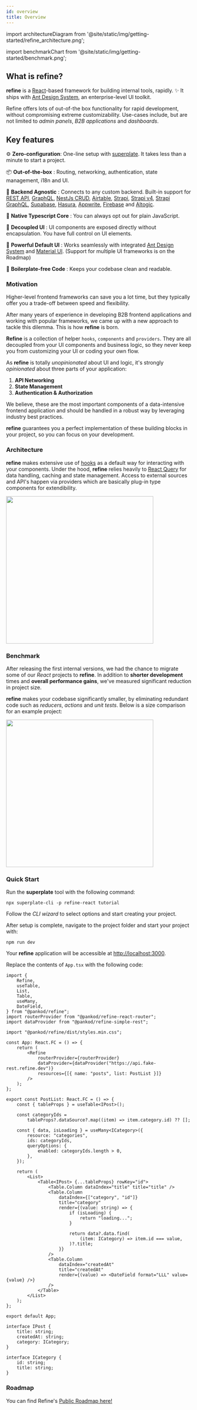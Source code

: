 ```yaml
---
id: overview
title: Overview
---
```


import architectureDiagram from '@site/static/img/getting-started/refine_architecture.png';

import benchmarkChart from '@site/static/img/getting-started/benchmark.png';

## What is refine?

**refine** is a [React](https://reactjs.org/)-based framework for building internal tools, rapidly. :sparkles: It ships with [Ant Design System](https://ant.design/), an enterprise-level UI toolkit.

Refine offers lots of out-of-the box functionality for rapid development, without compromising extreme customizability. Use-cases include, but are not limited to _admin panels_, _B2B applications_ and _dashboards_.

###

## Key features

⚙️ **Zero-configuration**: One-line setup with [superplate](https://github.com/pankod/superplate). It takes less than a minute to start a project.

📦 **Out-of-the-box** : Routing, networking, authentication, state management, i18n and UI.

🔌 **Backend Agnostic** : Connects to any custom backend. Built-in support for [REST API](https://github.com/pankod/refine/tree/master/packages/simple-rest), [GraphQL](https://github.com/pankod/refine/tree/master/packages/graphql), [NestJs CRUD](https://github.com/pankod/refine/tree/master/packages/nestjsx-crud), [Airtable](https://github.com/pankod/refine/tree/master/packages/airtable), [Strapi](https://github.com/pankod/refine/tree/master/packages/strapi), [Strapi v4](https://github.com/pankod/refine/tree/master/packages/strapi-v4), [Strapi GraphQL](https://github.com/pankod/refine/tree/master/packages/strapi-graphql), [Supabase](https://github.com/pankod/refine/tree/master/packages/supabase), [Hasura](https://github.com/pankod/refine/tree/master/packages/hasura), [Appwrite](https://github.com/pankod/refine/tree/master/packages/appwrite), [Firebase](https://firebase.google.com/) and [Altogic](https://github.com/pankod/refine/tree/master/packages/altogic).

📝 **Native Typescript Core** : You can always opt out for plain JavaScript.

🔘 **Decoupled UI** : UI components are exposed directly without encapsulation. You have full control on UI elements.

🐜 **Powerful Default UI** : Works seamlessly with integrated [Ant Design System](https://ant.design/) and [Material UI](https://mui.com/). (Support for multiple UI frameworks is on the Roadmap)

📝 **Boilerplate-free Code** : Keeps your codebase clean and readable.

### Motivation

Higher-level frontend frameworks can save you a lot time, but they typically offer you a trade-off between speed and flexibility.

After many years of experience in developing B2B frontend applications and working with popular frameworks, we came up with a new approach to tackle this dilemma. This is how **refine** is born.

**Refine** is a collection of helper `hooks`, `components` and `providers`. They are all decoupled from your UI components and business logic, so they never keep you from customizing your UI or coding your own flow.

As **refine** is totally _unopinionated_ about UI and logic, it's strongly _opinionated_ about three parts of your application:

1. **API Networking**
2. **State Management**
3. **Authentication & Authorization**

We believe, these are the most important components of a data-intensive frontend application and should be handled in a robust way by leveraging industry best practices.

**refine** guarantees you a perfect implementation of these building blocks in your project, so you can focus on your development.

### Architecture

**refine** makes extensive use of [hooks](https://reactjs.org/docs/hooks-reference.html#gatsby-focus-wrapper) as a default way for interacting with your components.
Under the hood, **refine** relies heavily to [React Query](https://react-query.tanstack.com/) for data handling, caching and state management.
Access to external sources and API's happen via providers which are basically plug-in type components for extendibility.

<div style={{textAlign: "center"}}>
    <img src={architectureDiagram} width="400px" />
</div>

### Benchmark

After releasing the first internal versions, we had the chance to migrate some of our _React_ projects to **refine**.
In addition to **shorter development** times and **overall performance gains**, we've measured significant reduction in project size.

**refine** makes your codebase significantly smaller, by eliminating redundant code such as _reducers_, _actions_ and _unit tests_. Below is a size comparison for an example project:

<div style={{textAlign: "center"}}>
    <img src={benchmarkChart} width="400px" />
</div>

### Quick Start

Run the **superplate** tool with the following command:

```
npx superplate-cli -p refine-react tutorial
```

Follow the _CLI wizard_ to select options and start creating your project.

After setup is complete, navigate to the project folder and start your project with:

```
npm run dev
```

Your **refine** application will be accessible at [http://localhost:3000](http://localhost:3000).

Replace the contents of `App.tsx` with the following code:

```tsx title="App.tsx"
import {
    Refine,
    useTable,
    List,
    Table,
    useMany,
    DateField,
} from "@pankod/refine";
import routerProvider from "@pankod/refine-react-router";
import dataProvider from "@pankod/refine-simple-rest";

import "@pankod/refine/dist/styles.min.css";

const App: React.FC = () => {
    return (
        <Refine
            routerProvider={routerProvider}
            dataProvider={dataProvider("https://api.fake-rest.refine.dev")}
            resources={[{ name: "posts", list: PostList }]}
        />
    );
};

export const PostList: React.FC = () => {
    const { tableProps } = useTable<IPost>();

    const categoryIds =
        tableProps?.dataSource?.map((item) => item.category.id) ?? [];

    const { data, isLoading } = useMany<ICategory>({
        resource: "categories",
        ids: categoryIds,
        queryOptions: {
            enabled: categoryIds.length > 0,
        },
    });

    return (
        <List>
            <Table<IPost> {...tableProps} rowKey="id">
                <Table.Column dataIndex="title" title="title" />
                <Table.Column
                    dataIndex={["category", "id"]}
                    title="category"
                    render={(value: string) => {
                        if (isLoading) {
                            return "loading...";
                        }

                        return data?.data.find(
                            (item: ICategory) => item.id === value,
                        )?.title;
                    }}
                />
                <Table.Column
                    dataIndex="createdAt"
                    title="createdAt"
                    render={(value) => <DateField format="LLL" value={value} />}
                />
            </Table>
        </List>
    );
};

export default App;
```

```tsx title="interfaces.d.ts"
interface IPost {
    title: string;
    createdAt: string;
    category: ICategory;
}

interface ICategory {
    id: string;
    title: string;
}
```

### Roadmap

You can find Refine's [Public Roadmap here!](https://github.com/pankod/refine/projects/1)
